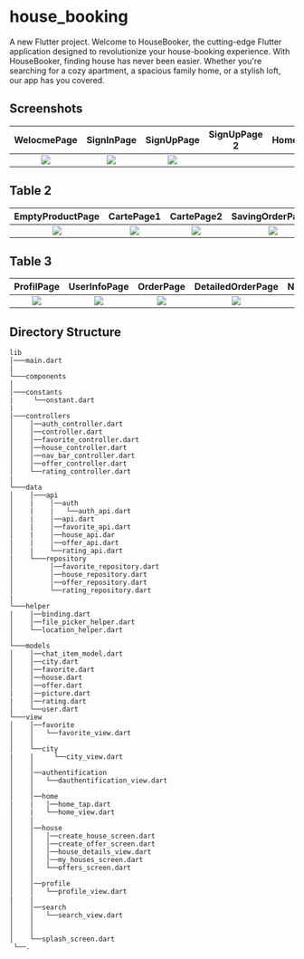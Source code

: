 # house_booking

A new Flutter project. Welcome to HouseBooker, the cutting-edge Flutter application designed to revolutionize your house-booking experience. With HouseBooker, finding house has never been easier. Whether you're searching for a cozy apartment, a spacious family home, or a stylish loft, our app has you covered.
## Screenshots

  WelocmePage                 |   SignInPage        |  SignUpPage |   SignUpPage 2                 |   HomePage        |  DetailedProductPage
:-------------------------:|:-------------------------:|:-------------------------: | :-------------------------:|:-------------------------:|:-------------------------:
![](https://firebasestorage.googleapis.com/v0/b/housebooking-308d5.appspot.com/o/house_booking_screen%2F369655205_810142277250038_1047651520908959203_n.jpg?alt=media&token=0e3f000c-589d-4cfe-b0a8-465dd05de48d)|![](https://firebasestorage.googleapis.com/v0/b/housebooking-308d5.appspot.com/o/house_booking_screen%2F367499847_1316810785631456_7054148136731071839_n.jpg?alt=media&token=b5df9f91-4320-4ab6-a5c7-99a9b472becf)|![](https://firebasestorage.googleapis.com/v0/b/housebooking-308d5.appspot.com/o/house_booking_screen%2F368999728_6375675305894058_7676805411416628640_n.jpg?alt=media&token=d91e75a2-77a2-43e0-b317-6d1e830850a2) | ![]()|![]()|![]() 

## Table 2
EmptyProductPage         |   CartePage1     |  CartePage2  |  SavingOrderPage1 |   SavingOrderPage2   |  SavingOrderPage3 
:-------------------------:|:-------------------------:|:-------------------------: | :-------------------------:|:-------------------------:|:-------------------------:
![](https://firebasestorage.googleapis.com/v0/b/shopappflutter-73fe5.appspot.com/o/Screen%2FScreenshot_20230516-144151.jpg?alt=media&token=860dddab-4ef6-4bc6-9767-416dddf91b82)|![](https://firebasestorage.googleapis.com/v0/b/shopappflutter-73fe5.appspot.com/o/Screen%2FScreenshot_20230516-144232.jpg?alt=media&token=5391f16c-e81b-467a-9f81-61edf8ac3f5e)|![](https://firebasestorage.googleapis.com/v0/b/shopappflutter-73fe5.appspot.com/o/Screen%2FScreenshot_20230516-144242.jpg?alt=media&token=3d10d75e-2a42-403b-b19a-766470d7007e) | ![](https://firebasestorage.googleapis.com/v0/b/shopappflutter-73fe5.appspot.com/o/Screen%2FScreenshot_20230516-144255.jpg?alt=media&token=10acc7fd-11bf-450a-9102-89dd18c171d4)|![](https://firebasestorage.googleapis.com/v0/b/shopappflutter-73fe5.appspot.com/o/Screen%2FScreenshot_20230516-144437.jpg?alt=media&token=759a4768-934f-4028-aa4c-6130ad7658a5)|![](https://firebasestorage.googleapis.com/v0/b/shopappflutter-73fe5.appspot.com/o/Screen%2FScreenshot_20230516-144500.jpg?alt=media&token=a212664a-fa6d-4429-acef-98797137bf19)
## Table 3
ProfilPage         |   UserInfoPage     |  OrderPage  |  DetailedOrderPage |   NoConnectionPage |
:-------------------------:|:-------------------------:|:-------------------------: | :-------------------------:| :-------------------------:|
![](https://firebasestorage.googleapis.com/v0/b/shopappflutter-73fe5.appspot.com/o/Screen%2FScreenshot_20230516-144514.jpg?alt=media&token=e81d780b-e94a-4313-b50b-b4b5b5fd751c)|![](https://firebasestorage.googleapis.com/v0/b/shopappflutter-73fe5.appspot.com/o/Screen%2FScreenshot_20230516-144642.jpg?alt=media&token=008c5a93-3a50-426e-85be-baeb49161bbc)|![](https://firebasestorage.googleapis.com/v0/b/shopappflutter-73fe5.appspot.com/o/Screen%2FScreenshot_20230516-144642.jpg?alt=media&token=008c5a93-3a50-426e-85be-baeb49161bbc) | ![](https://firebasestorage.googleapis.com/v0/b/shopappflutter-73fe5.appspot.com/o/Screen%2FScreenshot_20230516-144658.jpg?alt=media&token=0b1bfe1c-17df-4a43-a301-dbc7f86d9d2c)|![](https://firebasestorage.googleapis.com/v0/b/shopappflutter-73fe5.appspot.com/o/Screen%2FScreenshot_20230517-095714.jpg?alt=media&token=e2f1f6a1-8819-4a60-87e9-f5e5f2a745a9) 

## Directory Structure
```
lib
│───main.dart
|
└───components
│    
│───constants
|     └──onstant.dart
|
|───controllers
│    │──auth_controller.dart
│    │──controller.dart
│    │──favorite_controller.dart
│    │──house_controller.dart
│    │──nav_bar_controller.dart
│    │──offer_controller.dart
│    └──rating_controller.dart
|
└───data
│    │───api
│    |    │──auth
│    |    |   └──auth_api.dart
│    |    │──api.dart
│    |    │──favorite_api.dart
│    |    │──house_api.dar
|    |    │──offer_api.dart
│    |    └──rating_api.dart
|    └───repository
│         │──favorite_repository.dart
│         │──house_repository.dart
│         │──offer_repository.dart
│         └──rating_repository.dart
|
└───helper
|    │──binding.dart
│    │──file_picker_helper.dart
│    └──location_helper.dart 
│
└───models
│    │──chat_item_model.dart
│    │──city.dart
│    │──favorite.dart
│    │──house.dart
│    │──offer.dart
|    │──picture.dart
|    │──rating.dart
│    └──user.dart   
└───view  
│    │──favorite
│    │   └──favorite_view.dart
│    │ 
│    └──city
|    |     └──city_view.dart
│    │ 
│    │──authentification
│    │   └──dauthentification_view.dart
│    │ 
│    │──home
|    |   │──home_tap.dart
│    |   └──home_view.dart 
│    |    
│    │──house    
│    │   │──create_house_screen.dart
│    │   │──create_offer_screen.dart
│    │   │──house_details_view.dart
│    │   │──my_houses_screen.dart  
│    │   └──offers_screen.dart
│    │ 
│    │──profile
│    │   └──profile_view.dart
|    |
│    │──search
│    │   └──search_view.dart 
│    │
│    │
│    └──splash_screen.dart 
 └──.


